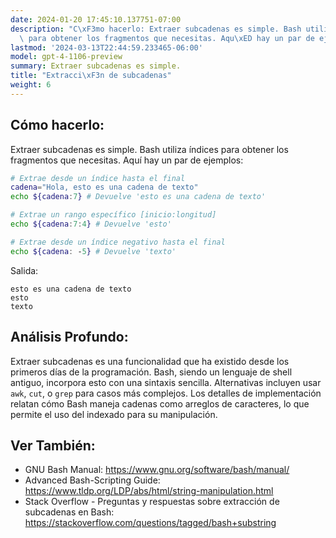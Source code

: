 ```yaml
---
date: 2024-01-20 17:45:10.137751-07:00
description: "C\xF3mo hacerlo: Extraer subcadenas es simple. Bash utiliza \xEDndices\
  \ para obtener los fragmentos que necesitas. Aqu\xED hay un par de ejemplos."
lastmod: '2024-03-13T22:44:59.233465-06:00'
model: gpt-4-1106-preview
summary: Extraer subcadenas es simple.
title: "Extracci\xF3n de subcadenas"
weight: 6
---
```


## Cómo hacerlo:
Extraer subcadenas es simple. Bash utiliza índices para obtener los fragmentos que necesitas. Aquí hay un par de ejemplos:

```Bash
# Extrae desde un índice hasta el final
cadena="Hola, esto es una cadena de texto"
echo ${cadena:7} # Devuelve 'esto es una cadena de texto'

# Extrae un rango específico [inicio:longitud]
echo ${cadena:7:4} # Devuelve 'esto'

# Extrae desde un índice negativo hasta el final
echo ${cadena: -5} # Devuelve 'texto'
```

Salida:
```
esto es una cadena de texto
esto
texto
```

## Análisis Profundo:
Extraer subcadenas es una funcionalidad que ha existido desde los primeros días de la programación. Bash, siendo un lenguaje de shell antiguo, incorpora esto con una sintaxis sencilla. Alternativas incluyen usar `awk`, `cut`, o `grep` para casos más complejos. Los detalles de implementación relatan cómo Bash maneja cadenas como arreglos de caracteres, lo que permite el uso del indexado para su manipulación.

## Ver También:
- GNU Bash Manual: https://www.gnu.org/software/bash/manual/
- Advanced Bash-Scripting Guide: https://www.tldp.org/LDP/abs/html/string-manipulation.html
- Stack Overflow - Preguntas y respuestas sobre extracción de subcadenas en Bash: https://stackoverflow.com/questions/tagged/bash+substring
